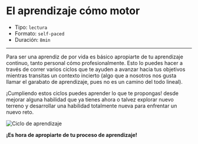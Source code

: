 # El aprendizaje cómo motor  

* Tipo: `lectura`
* Formato: `self-paced`
* Duración: `8min`

***

Para ser una aprendiz de por vida es básico apropiarte de tu aprendizaje
continuo, tanto personal cómo profesionalmente. Esto lo puedes hacer a través de
correr varios ciclos que te ayuden a avanzar hacia tus objetivos mientras
transitas un contexto incierto (algo que a nosotros nos gusta
llamar el garabato de aprendizaje, pues no es un camino del todo lineal).

¡Cumpliendo estos ciclos puedes aprender lo que te propongas! desde
mejorar alguna habilidad que ya tienes ahora o talvez explorar nuevo terreno y
desarrollar una habilidad totalmente nueva para enfrentar un nuevo reto.

![Ciclo de aprendizaje](https://user-images.githubusercontent.com/36275285/82513666-46862a80-9ad9-11ea-8237-1f7a27cf4b71.png)

**¡Es hora de apropiarte de tu proceso de aprendizaje!**

